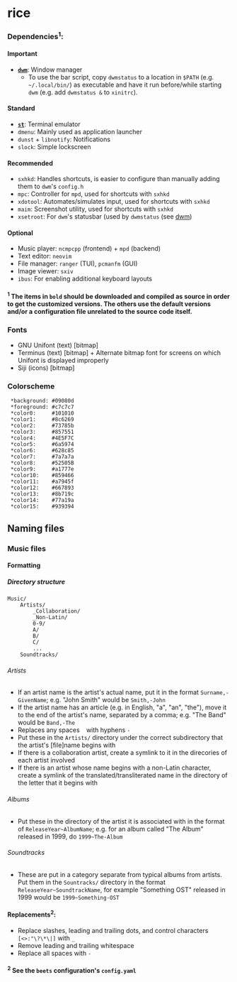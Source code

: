 # rice

### Dependencies<sup>1</sup>:
#### Important
* **[`dwm`](https://github.com/keeganjk/dwm)**: Window manager
    + To use the bar script, copy `dwmstatus` to a location in `$PATH` (e.g. `~/.local/bin/`) as executable and have it run before/while starting `dwm` (e.g. add `dwmstatus &` to `xinitrc`).
#### Standard
* **[`st`](https://github.com/keeganjk/st)**: Terminal emulator
* `dmenu`: Mainly used as application launcher
* `dunst` + `libnotify`: Notifications
* `slock`: Simple lockscreen
#### Recommended
* `sxhkd`: Handles shortcuts, is easier to configure than manually adding them to `dwm`'s `config.h`
* `mpc`: Controller for `mpd`, used for shortcuts with `sxhkd`
* `xdotool`: Automates/simulates input, used for shortcuts with `sxhkd`
* `maim`: Screenshot utility, used for shortcuts with `sxhkd`
* `xsetroot`: For `dwm`'s statusbar (used by `dwmstatus` (see [dwm](https://github.com/keeganjk/dwm))
#### Optional
* Music player: `ncmpcpp` (frontend) + `mpd` (backend)
* Text editor: `neovim`
* File manager: `ranger` (TUI), `pcmanfm` (GUI)
* Image viewer: `sxiv`
* `ibus`: For enabling additional keyboard layouts

#### <sup>1</sup> The items in `bold` should be downloaded and compiled as source in order to get the customized versions. The others use the default versions and/or a configuration file unrelated to the source code itself.

### Fonts
* GNU Unifont (text) [bitmap]
* Terminus (text) [bitmap]
        + Alternate bitmap font for screens on which Unifont is displayed improperly
* Siji (icons) [bitmap]

### Colorscheme
```
 *background: #09080d
 *foreground: #c7c7c7
 *color0:     #101010 
 *color1:     #8c6269 
 *color2:     #73785b
 *color3:     #857551
 *color4:     #4E5F7C
 *color5:     #6a5974
 *color6:     #628c85
 *color7:     #7a7a7a 
 *color8:     #52505B 
 *color9:     #a1777e
 *color10:    #859466
 *color11:    #a7945f
 *color12:    #667893
 *color13:    #8b719c
 *color14:    #77a19a
 *color15:    #939394
```

## Naming files
### Music files
#### Formatting
##### Directory structure
```
Music/
    Artists/
        _Collaboration/
        _Non-Latin/
        0-9/
        A/
        B/
        C/
        ...
    Soundtracks/
```
###### Artists
* If an artist name is the artist's actual name, put it in the format `Surname,-GivenName`; e.g. "John Smith" would be `Smith,-John`
* If the artist name has an article (e.g. in English, "a", "an", "the"), move it to the end of the artist's name, separated by a comma; e.g. "The Band" would be `Band,-The`
* Replaces any spaces ` `  with hyphens `-`
* Put these in the `Artists/` directory under the correct subdirectory that the artist's \[file]name begins with
* If there is a collaboration artist, create a symlink to it in the direcories of each artist involved
* If there is an artist whose name begins with a non-Latin character, create a symlink of the translated/transliterated name in the directory of the letter that it begins with
###### Albums
* Put these in the directory of the artist it is associated with in the format of `ReleaseYear~AlbumName`; e.g. for an album called "The Album" released in 1999, do `1999~The-Album`
###### Soundtracks
* These are put in a category separate from typical albums from artists. Put them in the `Sountracks/` directory in the format `ReleaseYear~SoundtrackName`, for example "Something OST" released in 1999 would be `1999~Something-OST`
#### Replacements<sup>2</sup>:
* Replace slashes, leading and trailing dots, and control characters `[<>:"\?\*\|]` with `_`
* Remove leading and trailing whitespace
* Replace all spaces with `-`

#### <sup>2</sup> See the `beets` configuration's `config.yaml`
